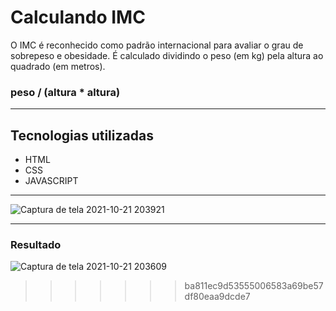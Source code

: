 # Calculando IMC
 
<p>O IMC é reconhecido como padrão internacional para avaliar o grau de sobrepeso e obesidade. É calculado dividindo o peso (em kg) pela altura ao quadrado (em metros).</p>

### peso / (altura * altura) ###

---

## Tecnologias utilizadas ##

<ul>
 <li>HTML</li>
 <li>CSS</li>
 <li>JAVASCRIPT</li>
</ul>

---

![Captura de tela 2021-10-21 203921](https://user-images.githubusercontent.com/86567274/138371168-44afac12-b164-43d2-bb0f-a48c6906f21c.png)


---

### Resultado ###

![Captura de tela 2021-10-21 203609](https://user-images.githubusercontent.com/86567274/138370992-4f7d1f1e-5fb7-4b9c-80ad-ee9ba7f626d5.png)
>>>>>>> ba811ec9d53555006583a69be57df80eaa9dcde7
